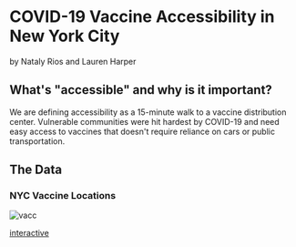 # COVID-19 Vaccine Accessibility in New York City
by Nataly Rios and Lauren Harper

## What's "accessible" and why is it important?

We are defining accessibility as a 15-minute walk to a vaccine distribution center. 
Vulnerable communities were hit hardest by COVID-19 and need easy access to vaccines that doesn't require reliance on cars or public transportation.

## The Data
### NYC Vaccine Locations

![vacc](https://vaccinefinder.nyc.gov/locations)

[interactive](https://jupyter.idre.ucla.edu/user/harper.laur@gmail.com/view/UP206A%20Assignments/images/vac_loc.html)


